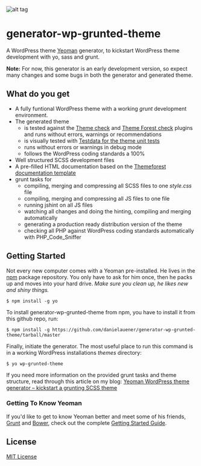 ![alt tag](https://raw.github.com/danielauener/generator-wp-grunted-theme/master/header.png)

# generator-wp-grunted-theme

A WordPress theme [Yeoman](http://yeoman.io) generator, to kickstart WordPress
theme development with yo, sass and grunt.

**Note:** For now, this generator is an early development version, so expect many
changes and some bugs in both the generator and generated theme.

## What do you get
- A fully funtional WordPress theme with a working *grunt* development environment.
- The generated theme
  - is tested against the [Theme check](http://wordpress.org/plugins/theme-check/) and [Theme Forest check](http://wordpress.org/plugins/themeforest-check/) plugins and runs without errors, warnings or recommendations
  - is visually tested with [Testdata for the theme unit tests](https://wpcom-themes.svn.automattic.com/demo/theme-unit-test-data.xml)
  - runs without errors or warnings in debug mode
  - follows the WordPress coding standards a 100%
- Well structured SCSS development files
- A pre-filled HTML documentation based on the [Themeforest documentation template](http://blog.themeforest.net/site-news/building-better-template-documentation/)
- grunt tasks for
  - compiling, merging and compressing all SCSS files to one *style.css* file
  - compiling, merging and compressing all JS files to one file
  - running jshint on all JS files
  - watching all changes and doing the hinting, compiling and merging automatically
  - generating a production ready distribution version of the theme
  - checking all PHP against WordPress coding standards automatically with PHP_Code_Sniffer


## Getting Started

Not every new computer comes with a Yeoman pre-installed. He lives in the [npm](https://npmjs.org) package repository. You only have to ask for him once, then he packs up and moves into your hard drive. *Make sure you clean up, he likes new and shiny things.*

```
$ npm install -g yo
```

To install generator-wp-grunted-theme from npm, you have to install it from this
github repo, run:

```
$ npm install -g https://github.com/danielauener/generator-wp-grunted-theme/tarball/master
```

Finally, initiate the generator. The most useful place to run this command is in
a working WordPress installations *themes* directory:

```
$ yo wp-grunted-theme
```

If you need more information on the provided grunt tasks and theme structure,
read through this article on my blog:
[Yeoman WordPress theme generator – kickstart a grunting SCSS theme](http://www.danielauener.com/yeoman-wordpress-theme-generator/)

### Getting To Know Yeoman

If you'd like to get to know Yeoman better and meet some of his friends, [Grunt](http://gruntjs.com) and [Bower](http://bower.io), check out the complete [Getting Started Guide](https://github.com/yeoman/yeoman/wiki/Getting-Started).


## License

[MIT License](http://en.wikipedia.org/wiki/MIT_License)
